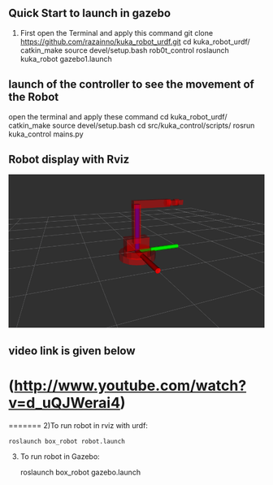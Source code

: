 

## Quick Start to launch in gazebo 
1)  First open the Terminal and apply this command
        git clone https://github.com/razainno/kuka_robot_urdf.git
        cd kuka_robot_urdf/
        catkin_make
        source devel/setup.bash 
rob0t_control
        roslaunch kuka_robot gazebo1.launch 

## launch of the controller to see the movement of the Robot
   open the terminal and apply these command 
        cd kuka_robot_urdf/
        catkin_make
        source devel/setup.bash
        cd src/kuka_control/scripts/
        rosrun kuka_control mains.py



## Robot display with Rviz 
![](kuka_robot.png)



## video link is given below


(http://www.youtube.com/watch?v=d_uQJWerai4)
=======


=======
2)To run robot in rviz with urdf: 
	
	roslaunch box_robot robot.launch

3) To run robot in Gazebo: 
	
	roslaunch box_robot gazebo.launch



